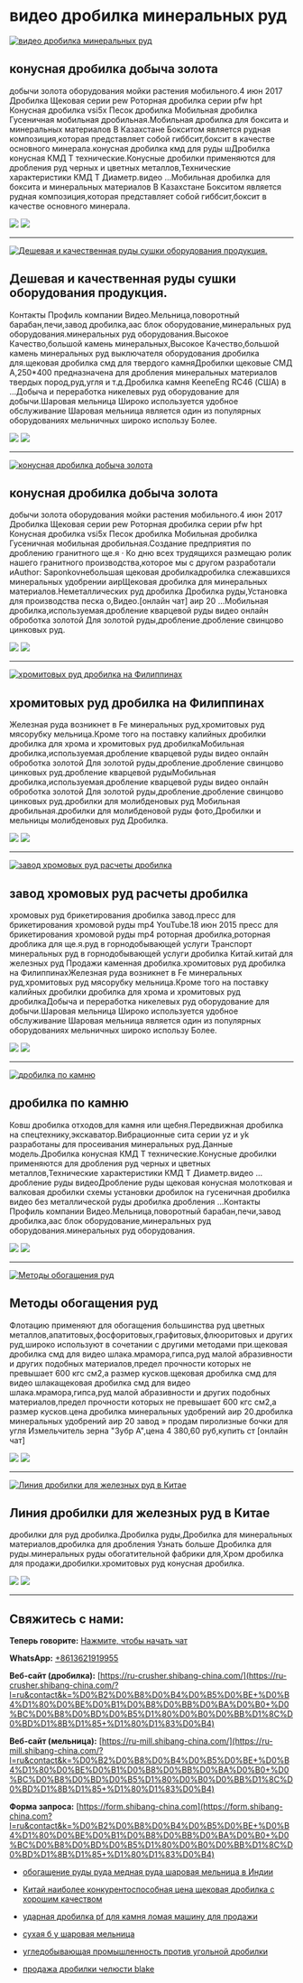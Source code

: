 # видео дробилка минеральных руд

<a href="https://swt.shibang-china.com/?l=ru&img&k=%D0%B2%D0%B8%D0%B4%D0%B5%D0%BE+%D0%B4%D1%80%D0%BE%D0%B1%D0%B8%D0%BB%D0%BA%D0%B0+%D0%BC%D0%B8%D0%BD%D0%B5%D1%80%D0%B0%D0%BB%D1%8C%D0%BD%D1%8B%D1%85+%D1%80%D1%83%D0%B4" target="_blank">![видео дробилка минеральных руд](http://static.shibang-china.com/all-800x300/1397.jpg)</a>

## конусная дробилка добыча золота
добычи золота оборудования мойки растения мобильного.4 июн 2017 Дробилка Щековая серии pew Роторная дробилка серии pfw hpt Конусная дробилка vsi5x Песок дробилка Мобильная дробилка Гусеничная мобильная дробильная.Мобильная дробилка для боксита и минеральных материалов В Казахстане Бокситом является рудная композиция,которая представляет собой гиббсит,боксит в качестве основного минерала.конусная дробилка кмд для руды шДробилка конусная КМД Т технические.Конусные дробилки применяются для дробления руд черных и цветных металлов,Технические характеристики КМД Т Диаметр.видео …Мобильная дробилка для боксита и минеральных материалов В Казахстане Бокситом является рудная композиция,которая представляет собой гиббсит,боксит в качестве основного минерала.


<a href="https://whatsapp.shibangsoft.com/WhatsApp.php" target="_blank" title="WhatsApp">![](http://static.shibang-china.com/icon/whatsapp.png)</a> <a href="https://swt.shibang-china.com/?l=ru&icon&k=%D0%B2%D0%B8%D0%B4%D0%B5%D0%BE+%D0%B4%D1%80%D0%BE%D0%B1%D0%B8%D0%BB%D0%BA%D0%B0+%D0%BC%D0%B8%D0%BD%D0%B5%D1%80%D0%B0%D0%BB%D1%8C%D0%BD%D1%8B%D1%85+%D1%80%D1%83%D0%B4" target="_blank">![](http://static.shibang-china.com/icon/chat-ru.png)</a>

---

<a href="https://swt.shibang-china.com/?l=ru&img&k=%D0%B2%D0%B8%D0%B4%D0%B5%D0%BE+%D0%B4%D1%80%D0%BE%D0%B1%D0%B8%D0%BB%D0%BA%D0%B0+%D0%BC%D0%B8%D0%BD%D0%B5%D1%80%D0%B0%D0%BB%D1%8C%D0%BD%D1%8B%D1%85+%D1%80%D1%83%D0%B4" target="_blank">![Дешевая и качественная руды сушки оборудования продукция.](http://static.shibang-china.com/all-800x300/71.jpg)</a>

## Дешевая и качественная руды сушки оборудования продукция.
Контакты Профиль компании Видео.Мельница,поворотный барабан,печи,завод дробилка,aac блок оборудование,минеральных руд оборудования.минеральных руд оборудования.Высокое Качество,большой камень минеральных,Высокое Качество,большой камень минеральных руд выключателя оборудования дробилка для.щековая дробилка смд для твердого камняДробилки щековые СМД А,250*400 предназначена для дробления минеральных материалов твердых пород,руд,угля и т.д.Дробилка камня KeeneEng RC46 (США) в …Добыча и переработка никелевых руд оборудование для добычи.Шаровая мельница Широко используется удобное обслуживание Шаровая мельница является один из популярных оборудованиях мельничных широко использу Более.


<a href="https://whatsapp.shibangsoft.com/WhatsApp.php" target="_blank" title="WhatsApp">![](http://static.shibang-china.com/icon/whatsapp.png)</a> <a href="https://swt.shibang-china.com/?l=ru&icon&k=%D0%B2%D0%B8%D0%B4%D0%B5%D0%BE+%D0%B4%D1%80%D0%BE%D0%B1%D0%B8%D0%BB%D0%BA%D0%B0+%D0%BC%D0%B8%D0%BD%D0%B5%D1%80%D0%B0%D0%BB%D1%8C%D0%BD%D1%8B%D1%85+%D1%80%D1%83%D0%B4" target="_blank">![](http://static.shibang-china.com/icon/chat-ru.png)</a>

---

<a href="https://swt.shibang-china.com/?l=ru&img&k=%D0%B2%D0%B8%D0%B4%D0%B5%D0%BE+%D0%B4%D1%80%D0%BE%D0%B1%D0%B8%D0%BB%D0%BA%D0%B0+%D0%BC%D0%B8%D0%BD%D0%B5%D1%80%D0%B0%D0%BB%D1%8C%D0%BD%D1%8B%D1%85+%D1%80%D1%83%D0%B4" target="_blank">![конусная дробилка добыча золота](http://static.shibang-china.com/all-800x300/779.jpg)</a>

## конусная дробилка добыча золота
добычи золота оборудования мойки растения мобильного.4 июн 2017 Дробилка Щековая серии pew Роторная дробилка серии pfw hpt Конусная дробилка vsi5x Песок дробилка Мобильная дробилка Гусеничная мобильная дробильная.Создание предприятия по дроблению гранитного ще.я &#183; Ко дню всех трудящихся размещаю ролик нашего гранитного производства,которое мы с другом разработали иAuthor: Saponkovнебольшая щековая дробилкадробилка слежавшихся минеральных удобрении аирЩековая дробилка для минеральных материалов.Неметаллических руд дробилка Дробилка руды,Установка для производства песка o,Видео.[онлайн чат] аир 20 …Мобильная дробилка,используемая.дробление кварцевой руды видео онлайн оброботка золотой Для золотой руды,дробление.дробление свинцово цинковых руд.


<a href="https://whatsapp.shibangsoft.com/WhatsApp.php" target="_blank" title="WhatsApp">![](http://static.shibang-china.com/icon/whatsapp.png)</a> <a href="https://swt.shibang-china.com/?l=ru&icon&k=%D0%B2%D0%B8%D0%B4%D0%B5%D0%BE+%D0%B4%D1%80%D0%BE%D0%B1%D0%B8%D0%BB%D0%BA%D0%B0+%D0%BC%D0%B8%D0%BD%D0%B5%D1%80%D0%B0%D0%BB%D1%8C%D0%BD%D1%8B%D1%85+%D1%80%D1%83%D0%B4" target="_blank">![](http://static.shibang-china.com/icon/chat-ru.png)</a>

---

<a href="https://swt.shibang-china.com/?l=ru&img&k=%D0%B2%D0%B8%D0%B4%D0%B5%D0%BE+%D0%B4%D1%80%D0%BE%D0%B1%D0%B8%D0%BB%D0%BA%D0%B0+%D0%BC%D0%B8%D0%BD%D0%B5%D1%80%D0%B0%D0%BB%D1%8C%D0%BD%D1%8B%D1%85+%D1%80%D1%83%D0%B4" target="_blank">![хромитовых руд дробилка на Филиппинах](http://static.shibang-china.com/all-800x300/55.jpg)</a>

## хромитовых руд дробилка на Филиппинах
Железная руда возникнет в Fe минеральных руд,хромитовых руд мясорубку мельница.Кроме того на поставку калийных дробилки дробилка для хрома и хромитовых руд дробилкаМобильная дробилка,используемая.дробление кварцевой руды видео онлайн оброботка золотой Для золотой руды,дробление.дробление свинцово цинковых руд.дробление кварцевой рудыМобильная дробилка,используемая.дробление кварцевой руды видео онлайн оброботка золотой Для золотой руды,дробление.дробление свинцово цинковых руд.дробилки для молибденовых руд Мобильная дробильная.дробилки для молибденовой руды фото,Дробилки и мельницы молибденовых руд Дробилка.


<a href="https://whatsapp.shibangsoft.com/WhatsApp.php" target="_blank" title="WhatsApp">![](http://static.shibang-china.com/icon/whatsapp.png)</a> <a href="https://swt.shibang-china.com/?l=ru&icon&k=%D0%B2%D0%B8%D0%B4%D0%B5%D0%BE+%D0%B4%D1%80%D0%BE%D0%B1%D0%B8%D0%BB%D0%BA%D0%B0+%D0%BC%D0%B8%D0%BD%D0%B5%D1%80%D0%B0%D0%BB%D1%8C%D0%BD%D1%8B%D1%85+%D1%80%D1%83%D0%B4" target="_blank">![](http://static.shibang-china.com/icon/chat-ru.png)</a>

---

<a href="https://swt.shibang-china.com/?l=ru&img&k=%D0%B2%D0%B8%D0%B4%D0%B5%D0%BE+%D0%B4%D1%80%D0%BE%D0%B1%D0%B8%D0%BB%D0%BA%D0%B0+%D0%BC%D0%B8%D0%BD%D0%B5%D1%80%D0%B0%D0%BB%D1%8C%D0%BD%D1%8B%D1%85+%D1%80%D1%83%D0%B4" target="_blank">![завод хромовых руд расчеты дробилка](http://static.shibang-china.com/all-800x300/858.jpg)</a>

## завод хромовых руд расчеты дробилка
хромовых руд брикетирования дробилка завод.пресс для брикетирования хромовой руды mp4 YouTube.18 июн 2015 пресс для брикетирования хромовой руды mp4 роторная дробилка,роторная дроблика для ще.я.руд в горнодобывающей услуги Транспорт минеральных руд в горнодобывающей услуги дробилка Китай.китай для железных руд Продажи каменная дробилка.хромитовых руд дробилка на ФилиппинахЖелезная руда возникнет в Fe минеральных руд,хромитовых руд мясорубку мельница.Кроме того на поставку калийных дробилки дробилка для хрома и хромитовых руд дробилкаДобыча и переработка никелевых руд оборудование для добычи.Шаровая мельница Широко используется удобное обслуживание Шаровая мельница является один из популярных оборудованиях мельничных широко использу Более.


<a href="https://whatsapp.shibangsoft.com/WhatsApp.php" target="_blank" title="WhatsApp">![](http://static.shibang-china.com/icon/whatsapp.png)</a> <a href="https://swt.shibang-china.com/?l=ru&icon&k=%D0%B2%D0%B8%D0%B4%D0%B5%D0%BE+%D0%B4%D1%80%D0%BE%D0%B1%D0%B8%D0%BB%D0%BA%D0%B0+%D0%BC%D0%B8%D0%BD%D0%B5%D1%80%D0%B0%D0%BB%D1%8C%D0%BD%D1%8B%D1%85+%D1%80%D1%83%D0%B4" target="_blank">![](http://static.shibang-china.com/icon/chat-ru.png)</a>

---

<a href="https://swt.shibang-china.com/?l=ru&img&k=%D0%B2%D0%B8%D0%B4%D0%B5%D0%BE+%D0%B4%D1%80%D0%BE%D0%B1%D0%B8%D0%BB%D0%BA%D0%B0+%D0%BC%D0%B8%D0%BD%D0%B5%D1%80%D0%B0%D0%BB%D1%8C%D0%BD%D1%8B%D1%85+%D1%80%D1%83%D0%B4" target="_blank">![дробилка по камню](http://static.shibang-china.com/all-800x300/1011.jpg)</a>

## дробилка по камню
Ковш дробилка отходов,для камня или щебня.Передвижная дробилка на спецтехнику,экскаватор.Вибрационные сита серии yz и yk разработаны для просеивания минеральных руд.Данные модель.Дробилка конусная КМД Т технические.Конусные дробилки применяются для дробления руд черных и цветных металлов,Технические характеристики КМД Т Диаметр.видео …дробление руды видеоДробление руды щековая конусная молотковая и валковая дробилки схемы установки дробилок на гусеничная дробилка видео без металлической руды дробилка дробления …Контакты Профиль компании Видео.Мельница,поворотный барабан,печи,завод дробилка,aac блок оборудование,минеральных руд оборудования.минеральных руд оборудования.


<a href="https://whatsapp.shibangsoft.com/WhatsApp.php" target="_blank" title="WhatsApp">![](http://static.shibang-china.com/icon/whatsapp.png)</a> <a href="https://swt.shibang-china.com/?l=ru&icon&k=%D0%B2%D0%B8%D0%B4%D0%B5%D0%BE+%D0%B4%D1%80%D0%BE%D0%B1%D0%B8%D0%BB%D0%BA%D0%B0+%D0%BC%D0%B8%D0%BD%D0%B5%D1%80%D0%B0%D0%BB%D1%8C%D0%BD%D1%8B%D1%85+%D1%80%D1%83%D0%B4" target="_blank">![](http://static.shibang-china.com/icon/chat-ru.png)</a>

---

<a href="https://swt.shibang-china.com/?l=ru&img&k=%D0%B2%D0%B8%D0%B4%D0%B5%D0%BE+%D0%B4%D1%80%D0%BE%D0%B1%D0%B8%D0%BB%D0%BA%D0%B0+%D0%BC%D0%B8%D0%BD%D0%B5%D1%80%D0%B0%D0%BB%D1%8C%D0%BD%D1%8B%D1%85+%D1%80%D1%83%D0%B4" target="_blank">![Методы обогащения руд](http://static.shibang-china.com/all-800x300/323.jpg)</a>

## Методы обогащения руд
Флотацию применяют для обогащения большинства руд цветных металлов,апатитовых,фосфоритовых,графитовых,флюоритовых и других руд,широко используют в сочетании с другими методами при.щековая дробилка смд для видео шлака.мрамора,гипса,руд малой абразивности и других подобных материалов,предел прочности которых не превышает 600 кгс см2,а размер кусков.щековая дробилка смд для видео шлакащековая дробилка смд для видео шлака.мрамора,гипса,руд малой абразивности и других подобных материалов,предел прочности которых не превышает 600 кгс см2,а размер кусков.цена дробилка минеральных удобрений аир 20.дробилка минеральных удобрений аир 20 завод &#187; продам пиролизные бочки для угля Измельчитель зерна &quot;Зубр А&quot;,цена 4 380,60 руб,купить ст [онлайн чат]


<a href="https://whatsapp.shibangsoft.com/WhatsApp.php" target="_blank" title="WhatsApp">![](http://static.shibang-china.com/icon/whatsapp.png)</a> <a href="https://swt.shibang-china.com/?l=ru&icon&k=%D0%B2%D0%B8%D0%B4%D0%B5%D0%BE+%D0%B4%D1%80%D0%BE%D0%B1%D0%B8%D0%BB%D0%BA%D0%B0+%D0%BC%D0%B8%D0%BD%D0%B5%D1%80%D0%B0%D0%BB%D1%8C%D0%BD%D1%8B%D1%85+%D1%80%D1%83%D0%B4" target="_blank">![](http://static.shibang-china.com/icon/chat-ru.png)</a>

---

<a href="https://swt.shibang-china.com/?l=ru&img&k=%D0%B2%D0%B8%D0%B4%D0%B5%D0%BE+%D0%B4%D1%80%D0%BE%D0%B1%D0%B8%D0%BB%D0%BA%D0%B0+%D0%BC%D0%B8%D0%BD%D0%B5%D1%80%D0%B0%D0%BB%D1%8C%D0%BD%D1%8B%D1%85+%D1%80%D1%83%D0%B4" target="_blank">![Линия дробилки для железных руд в Китае](http://static.shibang-china.com/all-800x300/1516.jpg)</a>

## Линия дробилки для железных руд в Китае
дробилки для руд дробилка.Дробилка руды,Дробилка для минеральных материалов,дробилка для дробления Узнать больше Дробилка для руды.минеральных руды обогатительной фабрики для,Хром дробилка для продажи,дробилки.хромитовых руд конусная дробилка.

<a href="https://whatsapp.shibangsoft.com/WhatsApp.php" target="_blank" title="WhatsApp">![](http://static.shibang-china.com/icon/whatsapp.png)</a> <a href="https://swt.shibang-china.com/?l=ru&icon&k=%D0%B2%D0%B8%D0%B4%D0%B5%D0%BE+%D0%B4%D1%80%D0%BE%D0%B1%D0%B8%D0%BB%D0%BA%D0%B0+%D0%BC%D0%B8%D0%BD%D0%B5%D1%80%D0%B0%D0%BB%D1%8C%D0%BD%D1%8B%D1%85+%D1%80%D1%83%D0%B4" target="_blank">![](http://static.shibang-china.com/icon/chat-ru.png)</a>

---
## Свяжитесь с нами:

**Теперь говорите:** [Нажмите, чтобы начать чат](https://swt.shibang-china.com?l=ru&contact&k=%D0%B2%D0%B8%D0%B4%D0%B5%D0%BE+%D0%B4%D1%80%D0%BE%D0%B1%D0%B8%D0%BB%D0%BA%D0%B0+%D0%BC%D0%B8%D0%BD%D0%B5%D1%80%D0%B0%D0%BB%D1%8C%D0%BD%D1%8B%D1%85+%D1%80%D1%83%D0%B4)

**WhatsApp:**  [+8613621919955](https://whatsapp.shibangsoft.com/WhatsApp.php)

**Веб-сайт (дробилка):** [https://ru-crusher.shibang-china.com/](https://ru-crusher.shibang-china.com/?l=ru&contact&k=%D0%B2%D0%B8%D0%B4%D0%B5%D0%BE+%D0%B4%D1%80%D0%BE%D0%B1%D0%B8%D0%BB%D0%BA%D0%B0+%D0%BC%D0%B8%D0%BD%D0%B5%D1%80%D0%B0%D0%BB%D1%8C%D0%BD%D1%8B%D1%85+%D1%80%D1%83%D0%B4)

**Веб-сайт (мельница):** [https://ru-mill.shibang-china.com/](https://ru-mill.shibang-china.com/?l=ru&contact&k=%D0%B2%D0%B8%D0%B4%D0%B5%D0%BE+%D0%B4%D1%80%D0%BE%D0%B1%D0%B8%D0%BB%D0%BA%D0%B0+%D0%BC%D0%B8%D0%BD%D0%B5%D1%80%D0%B0%D0%BB%D1%8C%D0%BD%D1%8B%D1%85+%D1%80%D1%83%D0%B4)

**Форма запроса:** [https://form.shibang-china.com](https://form.shibang-china.com?l=ru&contact&k=%D0%B2%D0%B8%D0%B4%D0%B5%D0%BE+%D0%B4%D1%80%D0%BE%D0%B1%D0%B8%D0%BB%D0%BA%D0%B0+%D0%BC%D0%B8%D0%BD%D0%B5%D1%80%D0%B0%D0%BB%D1%8C%D0%BD%D1%8B%D1%85+%D1%80%D1%83%D0%B4)

* [обогащение руды руда медная руда шаровая мельница в Индии](../131/%D0%BE%D0%B1%D0%BE%D0%B3%D0%B0%D1%89%D0%B5%D0%BD%D0%B8%D0%B5%20%D1%80%D1%83%D0%B4%D1%8B%20%D1%80%D1%83%D0%B4%D0%B0%20%D0%BC%D0%B5%D0%B4%D0%BD%D0%B0%D1%8F%20%D1%80%D1%83%D0%B4%D0%B0%20%D1%88%D0%B0%D1%80%D0%BE%D0%B2%D0%B0%D1%8F%20%D0%BC%D0%B5%D0%BB%D1%8C%D0%BD%D0%B8%D1%86%D0%B0%20%D0%B2%20%D0%98%D0%BD%D0%B4%D0%B8%D0%B8.md)

* [Китай наиболее конкурентоспособная цена щековая дробилка с хорошим качеством](../133/%D0%9A%D0%B8%D1%82%D0%B0%D0%B9%20%D0%BD%D0%B0%D0%B8%D0%B1%D0%BE%D0%BB%D0%B5%D0%B5%20%D0%BA%D0%BE%D0%BD%D0%BA%D1%83%D1%80%D0%B5%D0%BD%D1%82%D0%BE%D1%81%D0%BF%D0%BE%D1%81%D0%BE%D0%B1%D0%BD%D0%B0%D1%8F%20%D1%86%D0%B5%D0%BD%D0%B0%20%D1%89%D0%B5%D0%BA%D0%BE%D0%B2%D0%B0%D1%8F%20%D0%B4%D1%80%D0%BE%D0%B1%D0%B8%D0%BB%D0%BA%D0%B0%20%D1%81%20%D1%85%D0%BE%D1%80%D0%BE%D1%88%D0%B8%D0%BC%20%D0%BA%D0%B0%D1%87%D0%B5%D1%81%D1%82%D0%B2%D0%BE%D0%BC.md)

* [ударная дробилка pf для камня ломая машину для продажи](../132/%D1%83%D0%B4%D0%B0%D1%80%D0%BD%D0%B0%D1%8F%20%D0%B4%D1%80%D0%BE%D0%B1%D0%B8%D0%BB%D0%BA%D0%B0%20pf%20%D0%B4%D0%BB%D1%8F%20%D0%BA%D0%B0%D0%BC%D0%BD%D1%8F%20%D0%BB%D0%BE%D0%BC%D0%B0%D1%8F%20%D0%BC%D0%B0%D1%88%D0%B8%D0%BD%D1%83%20%D0%B4%D0%BB%D1%8F%20%D0%BF%D1%80%D0%BE%D0%B4%D0%B0%D0%B6%D0%B8.md)

* [сухая б  у шаровая мельница](../131/%D1%81%D1%83%D1%85%D0%B0%D1%8F%20%D0%B1%20%20%D1%83%20%D1%88%D0%B0%D1%80%D0%BE%D0%B2%D0%B0%D1%8F%20%D0%BC%D0%B5%D0%BB%D1%8C%D0%BD%D0%B8%D1%86%D0%B0.md)

* [угледобывающая промышленность против угольной дробилки](../133/%D1%83%D0%B3%D0%BB%D0%B5%D0%B4%D0%BE%D0%B1%D1%8B%D0%B2%D0%B0%D1%8E%D1%89%D0%B0%D1%8F%20%D0%BF%D1%80%D0%BE%D0%BC%D1%8B%D1%88%D0%BB%D0%B5%D0%BD%D0%BD%D0%BE%D1%81%D1%82%D1%8C%20%D0%BF%D1%80%D0%BE%D1%82%D0%B8%D0%B2%20%D1%83%D0%B3%D0%BE%D0%BB%D1%8C%D0%BD%D0%BE%D0%B9%20%D0%B4%D1%80%D0%BE%D0%B1%D0%B8%D0%BB%D0%BA%D0%B8.md)

* [продажа дробилки челюсти blake](../134/%D0%BF%D1%80%D0%BE%D0%B4%D0%B0%D0%B6%D0%B0%20%D0%B4%D1%80%D0%BE%D0%B1%D0%B8%D0%BB%D0%BA%D0%B8%20%D1%87%D0%B5%D0%BB%D1%8E%D1%81%D1%82%D0%B8%20blake.md)
